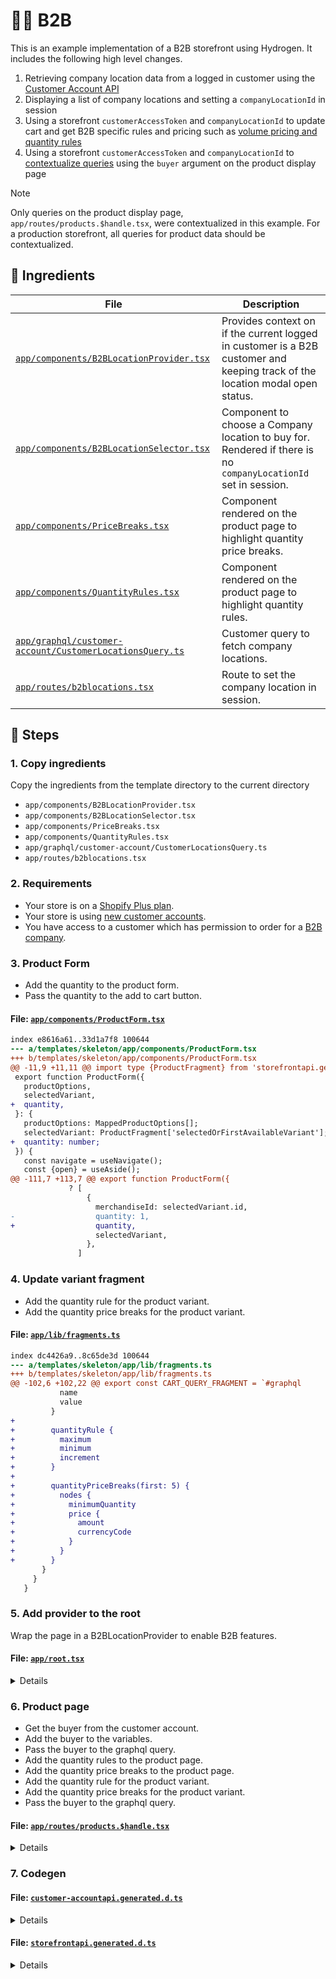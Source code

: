 # 🧑‍🍳 B2B

This is an example implementation of a B2B storefront using Hydrogen. It includes the following high level changes.

1. Retrieving company location data from a logged in customer using the [Customer Account API](https://shopify.dev/docs/api/customer/2024-07/queries/customer)
2. Displaying a list of company locations and setting a `companyLocationId` in session
3. Using a storefront `customerAccessToken` and `companyLocationId` to update cart and get B2B specific rules and pricing such as [volume pricing and quantity rules](https://help.shopify.com/en/manual/b2b/catalogs/quantity-pricing)
4. Using a storefront `customerAccessToken` and `companyLocationId` to [contextualize queries](https://shopify.dev/docs/api/storefront#directives) using the `buyer` argument on the product display page

> [!NOTE]
> Only queries on the product display page, `app/routes/products.$handle.tsx`, were contextualized in this example. For a production storefront, all queries for product data should be contextualized.

## 🍣 Ingredients

| File | Description |
| --- | --- |
| [`app/components/B2BLocationProvider.tsx`](ingredients/templates/skeleton/app/components/B2BLocationProvider.tsx) | Provides context on if the current logged in customer is a B2B customer and keeping track of the location modal open status. |
| [`app/components/B2BLocationSelector.tsx`](ingredients/templates/skeleton/app/components/B2BLocationSelector.tsx) | Component to choose a Company location to buy for. Rendered if there is no `companyLocationId` set in session. |
| [`app/components/PriceBreaks.tsx`](ingredients/templates/skeleton/app/components/PriceBreaks.tsx) | Component rendered on the product page to highlight quantity price breaks. |
| [`app/components/QuantityRules.tsx`](ingredients/templates/skeleton/app/components/QuantityRules.tsx) | Component rendered on the product page to highlight quantity rules. |
| [`app/graphql/customer-account/CustomerLocationsQuery.ts`](ingredients/templates/skeleton/app/graphql/customer-account/CustomerLocationsQuery.ts) | Customer query to fetch company locations. |
| [`app/routes/b2blocations.tsx`](ingredients/templates/skeleton/app/routes/b2blocations.tsx) | Route to set the company location in session. |

## 🍱 Steps

### 1. Copy ingredients

Copy the ingredients from the template directory to the current directory

- `app/components/B2BLocationProvider.tsx`
- `app/components/B2BLocationSelector.tsx`
- `app/components/PriceBreaks.tsx`
- `app/components/QuantityRules.tsx`
- `app/graphql/customer-account/CustomerLocationsQuery.ts`
- `app/routes/b2blocations.tsx`

### 2. Requirements

- Your store is on a [Shopify Plus plan](https://help.shopify.com/manual/intro-to-shopify/pricing-plans/plans-features/shopify-plus-plan).
- Your store is using [new customer accounts](https://help.shopify.com/en/manual/customers/customer-accounts/new-customer-accounts).
- You have access to a customer which has permission to order for a [B2B company](https://help.shopify.com/en/manual/b2b).

### 3. Product Form

- Add the quantity to the product form.
- Pass the quantity to the add to cart button.

#### File: [`app/components/ProductForm.tsx`](/templates/skeleton/app/components/ProductForm.tsx)

```diff
index e8616a61..33d1a7f8 100644
--- a/templates/skeleton/app/components/ProductForm.tsx
+++ b/templates/skeleton/app/components/ProductForm.tsx
@@ -11,9 +11,11 @@ import type {ProductFragment} from 'storefrontapi.generated';
 export function ProductForm({
   productOptions,
   selectedVariant,
+  quantity,
 }: {
   productOptions: MappedProductOptions[];
   selectedVariant: ProductFragment['selectedOrFirstAvailableVariant'];
+  quantity: number;
 }) {
   const navigate = useNavigate();
   const {open} = useAside();
@@ -111,7 +113,7 @@ export function ProductForm({
             ? [
                 {
                   merchandiseId: selectedVariant.id,
-                  quantity: 1,
+                  quantity,
                   selectedVariant,
                 },
               ]

```

### 4. Update variant fragment

- Add the quantity rule for the product variant.
- Add the quantity price breaks for the product variant.

#### File: [`app/lib/fragments.ts`](/templates/skeleton/app/lib/fragments.ts)

```diff
index dc4426a9..8c65de3d 100644
--- a/templates/skeleton/app/lib/fragments.ts
+++ b/templates/skeleton/app/lib/fragments.ts
@@ -102,6 +102,22 @@ export const CART_QUERY_FRAGMENT = `#graphql
           name
           value
         }
+
+        quantityRule {
+          maximum
+          minimum
+          increment
+        }
+
+        quantityPriceBreaks(first: 5) {
+          nodes {
+            minimumQuantity
+            price {
+              amount
+              currencyCode
+            }
+          }
+        }
       }
     }
   }

```

### 5. Add provider to the root

Wrap the page in a B2BLocationProvider to enable B2B features.

#### File: [`app/root.tsx`](/templates/skeleton/app/root.tsx)

<details>

```diff
index a4f7c673..2f34a0bc 100644
--- a/templates/skeleton/app/root.tsx
+++ b/templates/skeleton/app/root.tsx
@@ -16,6 +16,14 @@ import resetStyles from '~/styles/reset.css?url';
 import appStyles from '~/styles/app.css?url';
 import {PageLayout} from '~/components/PageLayout';
 import {FOOTER_QUERY, HEADER_QUERY} from '~/lib/fragments';
+import {
+  Company,
+  CompanyAddress,
+  CompanyLocation,
+  Maybe,
+} from '@shopify/hydrogen/customer-account-api-types';
+import {B2BLocationProvider} from './components/B2BLocationProvider';
+import {B2BLocationSelector} from './components/B2BLocationSelector';
 
 export type RootLoader = typeof loader;
 
@@ -65,6 +73,26 @@ export function links() {
   ];
 }
 
+export type CustomerCompanyLocation = Pick<CompanyLocation, 'name' | 'id'> & {
+  shippingAddress?:
+    | Maybe<Pick<CompanyAddress, 'countryCode' | 'formattedAddress'>>
+    | undefined;
+};
+
+export type CustomerCompanyLocationConnection = {
+  node: CustomerCompanyLocation;
+};
+
+export type CustomerCompany =
+  | Maybe<
+      Pick<Company, 'name' | 'id'> & {
+        locations: {
+          edges: CustomerCompanyLocationConnection[];
+        };
+      }
+    >
+  | undefined;
+
 export async function loader(args: LoaderFunctionArgs) {
   // Start fetching non-critical data without blocking time to first byte
   const deferredData = loadDeferredData(args);
@@ -162,7 +190,11 @@ export function Layout({children}: {children?: React.ReactNode}) {
             shop={data.shop}
             consent={data.consent}
           >
-            <PageLayout {...data}>{children}</PageLayout>
+            {
+            <B2BLocationProvider>
+              <PageLayout {...data}>{children}</PageLayout>
+              <B2BLocationSelector />
+            </B2BLocationProvider>
           </Analytics.Provider>
         ) : (
           children

```

</details>

### 6. Product page

- Get the buyer from the customer account.
- Add the buyer to the variables.
- Pass the buyer to the graphql query.
- Add the quantity rules to the product page.
- Add the quantity price breaks to the product page.
- Add the quantity rule for the product variant.
- Add the quantity price breaks for the product variant.
- Pass the buyer to the graphql query.

#### File: [`app/routes/products.$handle.tsx`](/templates/skeleton/app/routes/products.$handle.tsx)

<details>

```diff
index 0028b423..22f8b999 100644
--- a/templates/skeleton/app/routes/products.$handle.tsx
+++ b/templates/skeleton/app/routes/products.$handle.tsx
@@ -11,6 +11,8 @@ import {
 import {ProductPrice} from '~/components/ProductPrice';
 import {ProductImage} from '~/components/ProductImage';
 import {ProductForm} from '~/components/ProductForm';
+import {hasQuantityRules, QuantityRules} from '../components/QuantityRules';
+import {PriceBreaks} from '../components/PriceBreaks';
 
 export const meta: MetaFunction<typeof loader> = ({data}) => {
   return [
@@ -22,12 +24,35 @@ export const meta: MetaFunction<typeof loader> = ({data}) => {
   ];
 };
 
+type BuyerVariables =
+  | {
+      buyer: {
+        companyLocationId: string;
+        customerAccessToken: string;
+      };
+    }
+  | {};
+
 export async function loader(args: LoaderFunctionArgs) {
+
+  const buyer = await args.context.customerAccount.getBuyer();
+
+
+  const buyerVariables: BuyerVariables =
+    buyer?.companyLocationId && buyer?.customerAccessToken
+      ? {
+          buyer: {
+            companyLocationId: buyer.companyLocationId,
+            customerAccessToken: buyer.customerAccessToken,
+          },
+        }
+      : {};
+
   // Start fetching non-critical data without blocking time to first byte
   const deferredData = loadDeferredData(args);
 
   // Await the critical data required to render initial state of the page
-  const criticalData = await loadCriticalData(args);
+  const criticalData = await loadCriticalData(args, buyerVariables);
 
   return {...deferredData, ...criticalData};
 }
@@ -36,11 +61,10 @@ export async function loader(args: LoaderFunctionArgs) {
  * Load data necessary for rendering content above the fold. This is the critical data
  * needed to render the page. If it's unavailable, the whole page should 400 or 500 error.
  */
-async function loadCriticalData({
-  context,
-  params,
-  request,
-}: LoaderFunctionArgs) {
+async function loadCriticalData(
+  {context, params, request}: LoaderFunctionArgs,
+  buyerVariables: BuyerVariables,
+) {
   const {handle} = params;
   const {storefront} = context;
 
@@ -50,7 +74,12 @@ async function loadCriticalData({
 
   const [{product}] = await Promise.all([
     storefront.query(PRODUCT_QUERY, {
-      variables: {handle, selectedOptions: getSelectedProductOptions(request)},
+      variables: {
+        handle,
+        selectedOptions: getSelectedProductOptions(request),
+
+        ...buyerVariables,
+      },
     }),
     // Add other queries here, so that they are loaded in parallel
   ]);
@@ -110,8 +139,25 @@ export default function Product() {
         <ProductForm
           productOptions={productOptions}
           selectedVariant={selectedVariant}
+          quantity={selectedVariant?.quantityRule?.increment || 1}
         />
         <br />
+        {
+        {hasQuantityRules(selectedVariant?.quantityRule) ? (
+          <QuantityRules
+            maximum={selectedVariant?.quantityRule.maximum}
+            minimum={selectedVariant?.quantityRule.minimum}
+            increment={selectedVariant?.quantityRule.increment}
+          />
+        ) : null}
+        <br />
+        {
+        {selectedVariant?.quantityPriceBreaks?.nodes &&
+        selectedVariant?.quantityPriceBreaks?.nodes?.length > 0 ? (
+          <PriceBreaks
+            priceBreaks={selectedVariant?.quantityPriceBreaks?.nodes}
+          />
+        ) : null}
         <br />
         <p>
           <strong>Description</strong>
@@ -167,6 +213,22 @@ const PRODUCT_VARIANT_FRAGMENT = `#graphql
       name
       value
     }
+
+    quantityRule {
+      maximum
+      minimum
+      increment
+    }
+
+    quantityPriceBreaks(first: 5) {
+      nodes {
+        minimumQuantity
+        price {
+          amount
+          currencyCode
+        }
+      }
+    }
     sku
     title
     unitPrice {
@@ -220,10 +282,12 @@ const PRODUCT_FRAGMENT = `#graphql
 const PRODUCT_QUERY = `#graphql
   query Product(
     $country: CountryCode
+
+    $buyer: BuyerInput
     $handle: String!
     $language: LanguageCode
     $selectedOptions: [SelectedOptionInput!]!
-  ) @inContext(country: $country, language: $language) {
+  ) @inContext(country: $country, language: $language, buyer: $buyer) {
     product(handle: $handle) {
       ...Product
     }

```

</details>

### 7. Codegen



#### File: [`customer-accountapi.generated.d.ts`](/templates/skeleton/customer-accountapi.generated.d.ts)

<details>

```diff
index fdc2997a..d2eda8b7 100644
--- a/templates/skeleton/customer-accountapi.generated.d.ts
+++ b/templates/skeleton/customer-accountapi.generated.d.ts
@@ -172,6 +172,43 @@ export type CustomerDetailsQuery = {
   };
 };
 
+export type CustomerLocationsQueryVariables = CustomerAccountAPI.Exact<{
+  [key: string]: never;
+}>;
+
+export type CustomerLocationsQuery = {
+  customer: Pick<CustomerAccountAPI.Customer, 'id'> & {
+    emailAddress?: CustomerAccountAPI.Maybe<
+      Pick<CustomerAccountAPI.CustomerEmailAddress, 'emailAddress'>
+    >;
+    companyContacts: {
+      edges: Array<{
+        node: {
+          company?: CustomerAccountAPI.Maybe<
+            Pick<CustomerAccountAPI.Company, 'id' | 'name'> & {
+              locations: {
+                edges: Array<{
+                  node: Pick<
+                    CustomerAccountAPI.CompanyLocation,
+                    'id' | 'name'
+                  > & {
+                    shippingAddress?: CustomerAccountAPI.Maybe<
+                      Pick<
+                        CustomerAccountAPI.CompanyAddress,
+                        'countryCode' | 'formattedAddress'
+                      >
+                    >;
+                  };
+                }>;
+              };
+            }
+          >;
+        };
+      }>;
+    };
+  };
+};
+
 export type OrderMoneyFragment = Pick<
   CustomerAccountAPI.MoneyV2,
   'amount' | 'currencyCode'
@@ -474,6 +511,10 @@ interface GeneratedQueryTypes {
     return: CustomerDetailsQuery;
     variables: CustomerDetailsQueryVariables;
   };
+  '#graphql\n  query CustomerLocations {\n    customer {\n      id\n      emailAddress {\n        emailAddress\n      }\n      companyContacts(first: 1){\n        edges{\n          node{\n            company{\n              id\n              name\n              locations(first: 10){\n                edges{\n                  node{\n                    id\n                    name\n                    shippingAddress {\n                      countryCode\n                      formattedAddress\n                    }\n                  }\n                }\n              }\n            }\n          }\n        }\n      }\n    }\n  }\n': {
+    return: CustomerLocationsQuery;
+    variables: CustomerLocationsQueryVariables;
+  };
   '#graphql\n  fragment OrderMoney on MoneyV2 {\n    amount\n    currencyCode\n  }\n  fragment DiscountApplication on DiscountApplication {\n    value {\n      __typename\n      ... on MoneyV2 {\n        ...OrderMoney\n      }\n      ... on PricingPercentageValue {\n        percentage\n      }\n    }\n  }\n  fragment OrderLineItemFull on LineItem {\n    id\n    title\n    quantity\n    price {\n      ...OrderMoney\n    }\n    discountAllocations {\n      allocatedAmount {\n        ...OrderMoney\n      }\n      discountApplication {\n        ...DiscountApplication\n      }\n    }\n    totalDiscount {\n      ...OrderMoney\n    }\n    image {\n      altText\n      height\n      url\n      id\n      width\n    }\n    variantTitle\n  }\n  fragment Order on Order {\n    id\n    name\n    statusPageUrl\n    processedAt\n    fulfillments(first: 1) {\n      nodes {\n        status\n      }\n    }\n    totalTax {\n      ...OrderMoney\n    }\n    totalPrice {\n      ...OrderMoney\n    }\n    subtotal {\n      ...OrderMoney\n    }\n    shippingAddress {\n      name\n      formatted(withName: true)\n      formattedArea\n    }\n    discountApplications(first: 100) {\n      nodes {\n        ...DiscountApplication\n      }\n    }\n    lineItems(first: 100) {\n      nodes {\n        ...OrderLineItemFull\n      }\n    }\n  }\n  query Order($orderId: ID!) {\n    order(id: $orderId) {\n      ... on Order {\n        ...Order\n      }\n    }\n  }\n': {
     return: OrderQuery;
     variables: OrderQueryVariables;

```

</details>

#### File: [`storefrontapi.generated.d.ts`](/templates/skeleton/storefrontapi.generated.d.ts)

<details>

```diff
index d27c5942..afd39624 100644
--- a/templates/skeleton/storefrontapi.generated.d.ts
+++ b/templates/skeleton/storefrontapi.generated.d.ts
@@ -65,6 +65,17 @@ export type CartLineComponentFragment = Pick<
     selectedOptions: Array<
       Pick<StorefrontAPI.SelectedOption, 'name' | 'value'>
     >;
+    quantityRule: Pick<
+      StorefrontAPI.QuantityRule,
+      'maximum' | 'minimum' | 'increment'
+    >;
+    quantityPriceBreaks: {
+      nodes: Array<
+        Pick<StorefrontAPI.QuantityPriceBreak, 'minimumQuantity'> & {
+          price: Pick<StorefrontAPI.MoneyV2, 'amount' | 'currencyCode'>;
+        }
+      >;
+    };
   };
 };
 
@@ -158,6 +169,17 @@ export type CartApiQueryFragment = Pick<
             selectedOptions: Array<
               Pick<StorefrontAPI.SelectedOption, 'name' | 'value'>
             >;
+            quantityRule: Pick<
+              StorefrontAPI.QuantityRule,
+              'maximum' | 'minimum' | 'increment'
+            >;
+            quantityPriceBreaks: {
+              nodes: Array<
+                Pick<StorefrontAPI.QuantityPriceBreak, 'minimumQuantity'> & {
+                  price: Pick<StorefrontAPI.MoneyV2, 'amount' | 'currencyCode'>;
+                }
+              >;
+            };
           };
         })
     >;
@@ -722,6 +744,17 @@ export type ProductVariantFragment = Pick<
   price: Pick<StorefrontAPI.MoneyV2, 'amount' | 'currencyCode'>;
   product: Pick<StorefrontAPI.Product, 'title' | 'handle'>;
   selectedOptions: Array<Pick<StorefrontAPI.SelectedOption, 'name' | 'value'>>;
+  quantityRule: Pick<
+    StorefrontAPI.QuantityRule,
+    'maximum' | 'minimum' | 'increment'
+  >;
+  quantityPriceBreaks: {
+    nodes: Array<
+      Pick<StorefrontAPI.QuantityPriceBreak, 'minimumQuantity'> & {
+        price: Pick<StorefrontAPI.MoneyV2, 'amount' | 'currencyCode'>;
+      }
+    >;
+  };
   unitPrice?: StorefrontAPI.Maybe<
     Pick<StorefrontAPI.MoneyV2, 'amount' | 'currencyCode'>
   >;
@@ -761,6 +794,20 @@ export type ProductFragment = Pick<
               selectedOptions: Array<
                 Pick<StorefrontAPI.SelectedOption, 'name' | 'value'>
               >;
+              quantityRule: Pick<
+                StorefrontAPI.QuantityRule,
+                'maximum' | 'minimum' | 'increment'
+              >;
+              quantityPriceBreaks: {
+                nodes: Array<
+                  Pick<StorefrontAPI.QuantityPriceBreak, 'minimumQuantity'> & {
+                    price: Pick<
+                      StorefrontAPI.MoneyV2,
+                      'amount' | 'currencyCode'
+                    >;
+                  }
+                >;
+              };
               unitPrice?: StorefrontAPI.Maybe<
                 Pick<StorefrontAPI.MoneyV2, 'amount' | 'currencyCode'>
               >;
@@ -798,6 +845,17 @@ export type ProductFragment = Pick<
       selectedOptions: Array<
         Pick<StorefrontAPI.SelectedOption, 'name' | 'value'>
       >;
+      quantityRule: Pick<
+        StorefrontAPI.QuantityRule,
+        'maximum' | 'minimum' | 'increment'
+      >;
+      quantityPriceBreaks: {
+        nodes: Array<
+          Pick<StorefrontAPI.QuantityPriceBreak, 'minimumQuantity'> & {
+            price: Pick<StorefrontAPI.MoneyV2, 'amount' | 'currencyCode'>;
+          }
+        >;
+      };
       unitPrice?: StorefrontAPI.Maybe<
         Pick<StorefrontAPI.MoneyV2, 'amount' | 'currencyCode'>
       >;
@@ -822,6 +880,17 @@ export type ProductFragment = Pick<
       selectedOptions: Array<
         Pick<StorefrontAPI.SelectedOption, 'name' | 'value'>
       >;
+      quantityRule: Pick<
+        StorefrontAPI.QuantityRule,
+        'maximum' | 'minimum' | 'increment'
+      >;
+      quantityPriceBreaks: {
+        nodes: Array<
+          Pick<StorefrontAPI.QuantityPriceBreak, 'minimumQuantity'> & {
+            price: Pick<StorefrontAPI.MoneyV2, 'amount' | 'currencyCode'>;
+          }
+        >;
+      };
       unitPrice?: StorefrontAPI.Maybe<
         Pick<StorefrontAPI.MoneyV2, 'amount' | 'currencyCode'>
       >;
@@ -832,6 +901,7 @@ export type ProductFragment = Pick<
 
 export type ProductQueryVariables = StorefrontAPI.Exact<{
   country?: StorefrontAPI.InputMaybe<StorefrontAPI.CountryCode>;
+  buyer?: StorefrontAPI.InputMaybe<StorefrontAPI.BuyerInput>;
   handle: StorefrontAPI.Scalars['String']['input'];
   language?: StorefrontAPI.InputMaybe<StorefrontAPI.LanguageCode>;
   selectedOptions:
@@ -875,6 +945,23 @@ export type ProductQuery = {
                   selectedOptions: Array<
                     Pick<StorefrontAPI.SelectedOption, 'name' | 'value'>
                   >;
+                  quantityRule: Pick<
+                    StorefrontAPI.QuantityRule,
+                    'maximum' | 'minimum' | 'increment'
+                  >;
+                  quantityPriceBreaks: {
+                    nodes: Array<
+                      Pick<
+                        StorefrontAPI.QuantityPriceBreak,
+                        'minimumQuantity'
+                      > & {
+                        price: Pick<
+                          StorefrontAPI.MoneyV2,
+                          'amount' | 'currencyCode'
+                        >;
+                      }
+                    >;
+                  };
                   unitPrice?: StorefrontAPI.Maybe<
                     Pick<StorefrontAPI.MoneyV2, 'amount' | 'currencyCode'>
                   >;
@@ -912,6 +999,17 @@ export type ProductQuery = {
           selectedOptions: Array<
             Pick<StorefrontAPI.SelectedOption, 'name' | 'value'>
           >;
+          quantityRule: Pick<
+            StorefrontAPI.QuantityRule,
+            'maximum' | 'minimum' | 'increment'
+          >;
+          quantityPriceBreaks: {
+            nodes: Array<
+              Pick<StorefrontAPI.QuantityPriceBreak, 'minimumQuantity'> & {
+                price: Pick<StorefrontAPI.MoneyV2, 'amount' | 'currencyCode'>;
+              }
+            >;
+          };
           unitPrice?: StorefrontAPI.Maybe<
             Pick<StorefrontAPI.MoneyV2, 'amount' | 'currencyCode'>
           >;
@@ -936,6 +1034,17 @@ export type ProductQuery = {
           selectedOptions: Array<
             Pick<StorefrontAPI.SelectedOption, 'name' | 'value'>
           >;
+          quantityRule: Pick<
+            StorefrontAPI.QuantityRule,
+            'maximum' | 'minimum' | 'increment'
+          >;
+          quantityPriceBreaks: {
+            nodes: Array<
+              Pick<StorefrontAPI.QuantityPriceBreak, 'minimumQuantity'> & {
+                price: Pick<StorefrontAPI.MoneyV2, 'amount' | 'currencyCode'>;
+              }
+            >;
+          };
           unitPrice?: StorefrontAPI.Maybe<
             Pick<StorefrontAPI.MoneyV2, 'amount' | 'currencyCode'>
           >;
@@ -1221,7 +1330,7 @@ interface GeneratedQueryTypes {
     return: PoliciesQuery;
     variables: PoliciesQueryVariables;
   };
-  '#graphql\n  query Product(\n    $country: CountryCode\n    $handle: String!\n    $language: LanguageCode\n    $selectedOptions: [SelectedOptionInput!]!\n  ) @inContext(country: $country, language: $language) {\n    product(handle: $handle) {\n      ...Product\n    }\n  }\n  #graphql\n  fragment Product on Product {\n    id\n    title\n    vendor\n    handle\n    descriptionHtml\n    description\n    encodedVariantExistence\n    encodedVariantAvailability\n    options {\n      name\n      optionValues {\n        name\n        firstSelectableVariant {\n          ...ProductVariant\n        }\n        swatch {\n          color\n          image {\n            previewImage {\n              url\n            }\n          }\n        }\n      }\n    }\n    selectedOrFirstAvailableVariant(selectedOptions: $selectedOptions, ignoreUnknownOptions: true, caseInsensitiveMatch: true) {\n      ...ProductVariant\n    }\n    adjacentVariants (selectedOptions: $selectedOptions) {\n      ...ProductVariant\n    }\n    seo {\n      description\n      title\n    }\n  }\n  #graphql\n  fragment ProductVariant on ProductVariant {\n    availableForSale\n    compareAtPrice {\n      amount\n      currencyCode\n    }\n    id\n    image {\n      __typename\n      id\n      url\n      altText\n      width\n      height\n    }\n    price {\n      amount\n      currencyCode\n    }\n    product {\n      title\n      handle\n    }\n    selectedOptions {\n      name\n      value\n    }\n    sku\n    title\n    unitPrice {\n      amount\n      currencyCode\n    }\n  }\n\n\n': {
+  '#graphql\n  query Product(\n    $country: CountryCode\n    $buyer: BuyerInput\n    $handle: String!\n    $language: LanguageCode\n    $selectedOptions: [SelectedOptionInput!]!\n  ) @inContext(country: $country, language: $language, buyer: $buyer) {\n    product(handle: $handle) {\n      ...Product\n    }\n  }\n  #graphql\n  fragment Product on Product {\n    id\n    title\n    vendor\n    handle\n    descriptionHtml\n    description\n    encodedVariantExistence\n    encodedVariantAvailability\n    options {\n      name\n      optionValues {\n        name\n        firstSelectableVariant {\n          ...ProductVariant\n        }\n        swatch {\n          color\n          image {\n            previewImage {\n              url\n            }\n          }\n        }\n      }\n    }\n    selectedOrFirstAvailableVariant(selectedOptions: $selectedOptions, ignoreUnknownOptions: true, caseInsensitiveMatch: true) {\n      ...ProductVariant\n    }\n    adjacentVariants (selectedOptions: $selectedOptions) {\n      ...ProductVariant\n    }\n    seo {\n      description\n      title\n    }\n  }\n  #graphql\n  fragment ProductVariant on ProductVariant {\n    availableForSale\n    compareAtPrice {\n      amount\n      currencyCode\n    }\n    id\n    image {\n      __typename\n      id\n      url\n      altText\n      width\n      height\n    }\n    price {\n      amount\n      currencyCode\n    }\n    product {\n      title\n      handle\n    }\n    selectedOptions {\n      name\n      value\n    }\n    quantityRule {\n      maximum\n      minimum\n      increment\n    }\n    quantityPriceBreaks(first: 5) {\n      nodes {\n        minimumQuantity\n        price {\n          amount\n          currencyCode\n        }\n      }\n    }\n    sku\n    title\n    unitPrice {\n      amount\n      currencyCode\n    }\n  }\n\n\n': {
     return: ProductQuery;
     variables: ProductQueryVariables;
   };

```

</details>
